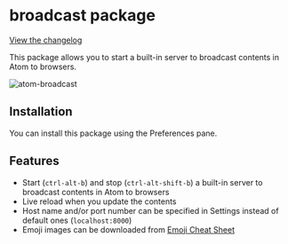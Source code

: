 # broadcast package

[View the changelog](https://github.com/eqot/atom-broadcast/blob/master/CHANGELOG.md)

This package allows you to start a built-in server to broadcast contents in Atom to browsers.

![atom-broadcast](https://dl.dropboxusercontent.com/u/972960/Documents/atom/atom-broadcast/atom-broadcast.gif)


## Installation

You can install this package using the Preferences pane.


## Features

* Start (```ctrl-alt-b```) and stop (```ctrl-alt-shift-b```) a built-in server to broadcast contents in Atom to browsers
* Live reload when you update the contents
* Host name and/or port number can be specified in Settings instead of default ones (```localhost:8000```)
* Emoji images can be downloaded from [Emoji Cheat Sheet](http://www.emoji-cheat-sheet.com/)
